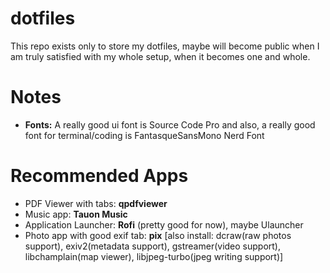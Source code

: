 # dotfiles

This repo exists only to store my dotfiles, maybe will become public when I am truly satisfied with my whole setup, when it becomes one and whole.

# Notes
* **Fonts:** A really good ui font is Source Code Pro and also, a really good font for terminal/coding is FantasqueSansMono Nerd Font

# Recommended Apps
* PDF Viewer with tabs: **qpdfviewer**
* Music app: **Tauon Music**
* Application Launcher: **Rofi** (pretty good for now), maybe Ulauncher
* Photo app with good exif tab: **pix** [also install: dcraw(raw photos support), exiv2(metadata support), gstreamer(video support), libchamplain(map viewer), libjpeg-turbo(jpeg writing support)]

